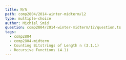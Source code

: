 ```yaml
---
title: N/A
path: comp2804/2014-winter-midterm/12
type: multiple-choice
author: Michiel Smid
question: comp2804/2014-winter-midterm/12/question.ts
tags:
  - comp2804
  - comp2804-midterm
  - Counting Bitstrings of Length n (3.1.1)
  - Recursive Functions (4.1)
---
```

